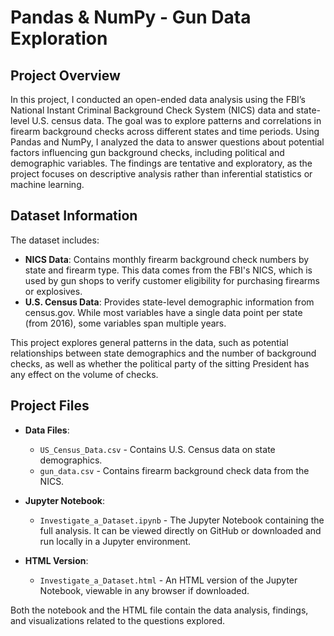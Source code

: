 # Pandas & NumPy - Gun Data Exploration

## Project Overview
In this project, I conducted an open-ended data analysis using the FBI’s National Instant Criminal Background Check System (NICS) data and state-level U.S. census data. The goal was to explore patterns and correlations in firearm background checks across different states and time periods. Using Pandas and NumPy, I analyzed the data to answer questions about potential factors influencing gun background checks, including political and demographic variables. The findings are tentative and exploratory, as the project focuses on descriptive analysis rather than inferential statistics or machine learning.

## Dataset Information
The dataset includes:
- **NICS Data**: Contains monthly firearm background check numbers by state and firearm type. This data comes from the FBI's NICS, which is used by gun shops to verify customer eligibility for purchasing firearms or explosives.
- **U.S. Census Data**: Provides state-level demographic information from census.gov. While most variables have a single data point per state (from 2016), some variables span multiple years.

This project explores general patterns in the data, such as potential relationships between state demographics and the number of background checks, as well as whether the political party of the sitting President has any effect on the volume of checks. 

## Project Files
- **Data Files**:
  - `US_Census_Data.csv` - Contains U.S. Census data on state demographics.
  - `gun_data.csv` - Contains firearm background check data from the NICS.

- **Jupyter Notebook**:
  - `Investigate_a_Dataset.ipynb` - The Jupyter Notebook containing the full analysis. It can be viewed directly on GitHub or downloaded and run locally in a Jupyter environment.
  
- **HTML Version**:
  - `Investigate_a_Dataset.html` - An HTML version of the Jupyter Notebook, viewable in any browser if downloaded.

Both the notebook and the HTML file contain the data analysis, findings, and visualizations related to the questions explored.